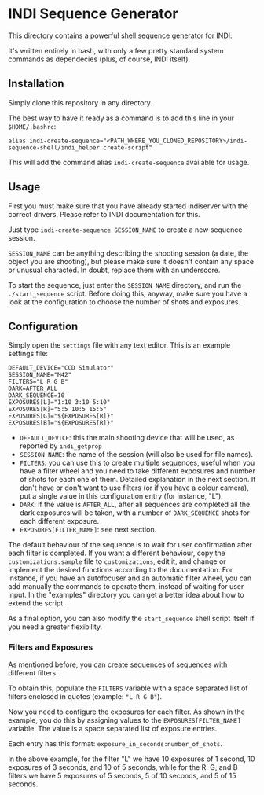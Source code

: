 # INDI Sequence Generator

This directory contains a powerful shell sequence generator for INDI.

It's written entirely in bash, with only a few pretty standard system commands as dependecies (plus, of course, INDI itself).

## Installation

Simply clone this repository in any directory.

The best way to have it ready as a command is to add this line in your `$HOME/.bashrc`:

    alias indi-create-sequence="<PATH_WHERE_YOU_CLONED_REPOSITORY>/indi-sequence-shell/indi_helper create-script"

This will add the command alias `indi-create-sequence` available for usage.

## Usage

First you must make sure that you have already started indiserver with the correct drivers. Please refer to INDI documentation for this.

Just type `indi-create-sequence SESSION_NAME` to create a new sequence session.

`SESSION_NAME` can be anything describing the shooting session (a date, the object you are shooting), but please make sure it doesn't contain any space or unusual characted. In doubt, replace them with an underscore.

To start the sequence, just enter the `SESSION_NAME` directory, and run the `./start_sequence` script. Before doing this, anyway, make sure you have a look at the configuration to choose the number of shots and exposures.

## Configuration

Simply open the `settings` file with any text editor.
This is an example settings file:

    DEFAULT_DEVICE="CCD Simulator"
    SESSION_NAME="M42"
    FILTERS="L R G B"
    DARK=AFTER_ALL
    DARK_SEQUENCE=10
    EXPOSURES[L]="1:10 3:10 5:10"
    EXPOSURES[R]="5:5 10:5 15:5"
    EXPOSURES[G]="${EXPOSURES[R]}"
    EXPOSURES[B]="${EXPOSURES[R]}"


 - `DEFAULT_DEVICE`: this the main shooting device that will be used, as reported by `indi_getprop`
 - `SESSION_NAME`: the name of the session (will also be used for file names).
 - `FILTERS`: you can use this to create multiple sequences, useful when you have a filter wheel and you need to take different exposures and number of shots for each one of them. Detailed explanation in the next section. If don't have or don't want to use filters (or if you have a colour camera), put a single value in this configuration entry (for instance, "L").
 - `DARK`: if the value is `AFTER_ALL`, after all sequences are completed all the dark exposures will be taken, with a number of `DARK_SEQUENCE` shots for each different exposure.
 - `EXPOSURES[FILTER_NAME]`: see next section.

The default behaviour of the sequence is to wait for user confirmation after each filter is completed.
If you want a different behaviour, copy the `customizations.sample` file to `customizations`, edit it, and change or implement the desired functions according to the documentation.
For instance, if you have an autofocuser and an automatic filter wheel, you can add manually the commands to operate them, instead of waiting for user input.
In the "examples" directory you can get a better idea about how to extend the script.

As a final option, you can also modify the `start_sequence` shell script itself if you need a greater flexibility.


### Filters and Exposures

As mentioned before, you can create sequences of sequences with different filters.

To obtain this, populate the `FILTERS` variable with a space separated list of filters enclosed in quotes (example: `"L R G B"`).

Now you need to configure the exposures for each filter.
As shown in the example, you do this by assigning values to the `EXPOSURES[FILTER_NAME]` variable.
The value is a space separated list of exposure entries.

Each entry has this format: `exposure_in_seconds:number_of_shots`.

In the above example, for the filter "L" we have 10 exposures of 1 second, 10 exposures of 3 seconds, and 10 of 5 seconds, while for the R, G, and B filters we have 5 exposures of 5 seconds, 5 of 10 seconds, and 5 of 15 seconds.


